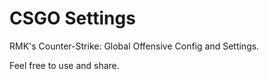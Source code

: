 # CSGO Settings
RMK's Counter-Strike: Global Offensive Config and Settings.

Feel free to use and share.
